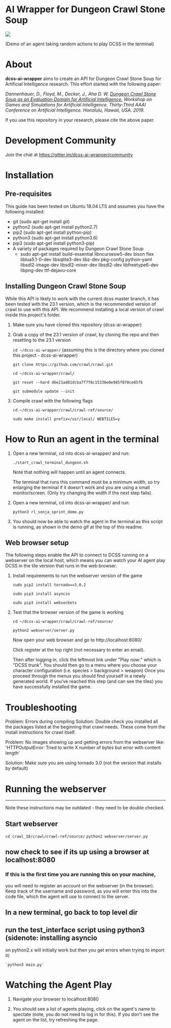 # AI Wrapper for Dungeon Crawl Stone Soup

![](dcss-ai-wrapper-terminal-demo.gif)

(Demo of an agent taking random actions to play DCSS in the terminal)

# About

**dcss-ai-wrapper** aims to create an API for Dungeon Crawl Stone Soup for Artificial Intelligence research. This effort started with the following paper: 

*Dannenhauer, D., Floyd, M., Decker, J., Aha D. W. [Dungeon Crawl Stone Soup as an Evaluation Domain for Artificial Intelligence.](https://arxiv.org/pdf/1902.01769) Workshop on Games and Simulations for Artificial Intelligence. Thirty-Third AAAI Conference on Artificial Intelligence. Honolulu, Hawaii, USA. 2019.*

If you use this repository in your research, please cite the above paper.

# Development Community

Join the chat at https://gitter.im/dcss-ai-wrapper/community

# Installation

## Pre-requisites

This guide has been tested on Ubuntu 18.04 LTS and assumes you have the following installed:

- git (sudo apt-get install git)
- python2 (sudo apt-get install python2.7)
- pip2 (sudo apt-get install python-pip)
- python3 (sudo apt-get install python3.6)
- pip3 (sudo apt-get install python3-pip)
- A variety of packages required by Dungeon Crawl Stone Soup
    - sudo apt-get install build-essential libncursesw5-dev bison flex liblua5.1-0-dev libsqlite3-dev libz-dev pkg-config python-yaml libsdl2-image-dev libsdl2-mixer-dev libsdl2-dev libfreetype6-dev libpng-dev ttf-dejavu-core

## Installing Dungeon Crawl Stone Soup

While this API is likely to work with the current dcss master branch, it has been tested with the 23.1 version, which
is the recommended version of crawl to use with this API. We recommend installing a local version of crawl inside this
project's folder.

1. Make sure you have cloned this repository (dcss-ai-wrapper)
    
2. Grab a copy of the 23.1 version of crawl, by cloning the repo and then resetting to the 23.1 version

   `cd ~/dcss-ai-wrapper/`  (assuming this is the directory where you cloned this project - dcss-ai-wrapper)
   
   `git clone https://github.com/crawl/crawl.git`
   
   `cd ~/dcss-ai-wrapper/crawl/`
   
   `git reset --hard d6e21ad81dcba7f7f8c15336e0e985f070ce85fb`
   
   `git submodule update --init`

3. Compile crawl with the following flags

    `cd ~/dcss-ai-wrapper/crawl/crawl-ref/source/`
    
    `sudo make install prefix=/usr/local/ WEBTILES=y`

# How to Run an agent in the terminal

1. Open a new terminal, cd into dcss-ai-wrapper/ and run:

    `./start_crawl_terminal_dungeon.sh`

   Note that nothing will happen until an agent connects.
   
   The terminal that runs this command must be a minimum width, so try enlarging the terminal if it doesn't work and you are using a small monitor/screen. (Only try changing the width if the next step fails).

2. Open a new terminal, cd into dcss-ai-wrapper/ and run:

    `python3 rl_sonja_sprint_demo.py`
	    
3. You should now be able to watch the agent in the terminal as this script is running, as shown in the demo gif at the top of this readme.


## Web browser setup
The following steps enable the API to connect to DCSS running on a webserver on the local host, which means you can watch
your AI agent play DCSS in the tile version that runs in the web browser.

1. Install requirements to run the webserver version of the game

    `sudo pip2 install tornado==3.0.2`
    
    `sudo pip3 install asyncio`
    
    `sudo pip3 install websockets`

2. Test that the browser version of the game is working

    `cd ~/dcss-ai-wrapper/crawl/crawl-ref/source/`
    
    `python2 webserver/server.py` 

     Now open your web browser and go to http://localhost:8080/

     Click register at the top right (not necessary to enter an email).

     Then after logging in, click the leftmost link under "Play now:" which is "DCSS trunk".
     You should then go to a menu where you choose your character configuration (i.e. species > background > weapon)
     Once you proceed through the menus you should find yourself in a newly generated world. If you've reached this
     step (and can see the tiles) you have successfully installed the game.

# Troubleshooting


  Problem: Errors during compiling
  Solution: Double check you installed all the packages listed at the
  beginning that crawl needs. These come from the install instructions
  for crawl itself.

  Problem: No images showing up and getting errors from the webserver like:
    'HTTPOutputError: Tried to write X number of bytes but error with content length'
    
  Solution: Make sure you are using tornado 3.0 (not the version that installs by default)

# Running the webserver
----------

Note these instructions may be outdated - they need to be double checked.

## Start webserver

   `cd crawl_18/crawl/crawl-ref/source/`
   `python2 webserver/server.py`

## now check to see if its up using a browser at localhost:8080

### If this is the first time you are running this on your machine,
  you will need to register an account on the webserver (in the
  browser). Keep track of the username and password, as you will enter
  this into the code file, which the agent will use to connect to the
  server.

## In a new terminal, go back to top level dir 

## run the test_interface script using python3 (sidenote: installing asyncio
  on python2.x will initially work but then you get errors when trying
  to import it)

    `python3 main.py`

# Watching the Agent Play

1. Navigate your browser to localhost:8080

2. You should see a list of agents playing, click on the agent's name to spectate (note, you do not need to log in for this). If you don't see the agent on the list, try refreshing the page.

